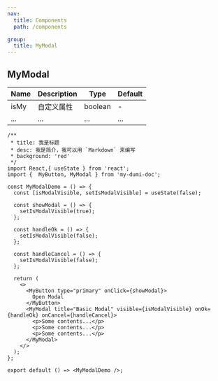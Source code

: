 ```yaml
---
nav:
  title: Components
  path: /components

group:
  title: MyModal
---
```

## MyModal

| Name | Description | Type    | Default |
|------|-------------|---------|---------|
| isMy | 自定义属性  | boolean | -       |
| ...  | ...         | ...     | ...     |

```tsx
/**
 * title: 我是标题
 * desc: 我是简介，我可以用 `Markdown` 来编写
 * background: 'red'
 */
import React,{ useState } from 'react';
import {  MyButton, MyModal } from 'my-dumi-doc';

const MyModalDemo = () => {
  const [isModalVisible, setIsModalVisible] = useState(false);

  const showModal = () => {
    setIsModalVisible(true);
  };

  const handleOk = () => {
    setIsModalVisible(false);
  };

  const handleCancel = () => {
    setIsModalVisible(false);
  };

  return (
    <>
      <MyButton type="primary" onClick={showModal}>
        Open Modal
      </MyButton>
      <MyModal title="Basic Modal" visible={isModalVisible} onOk={handleOk} onCancel={handleCancel}>
        <p>Some contents...</p>
        <p>Some contents...</p>
        <p>Some contents...</p>
      </MyModal>
    </>
  );
};

export default () => <MyModalDemo />;
```
<API></API>
